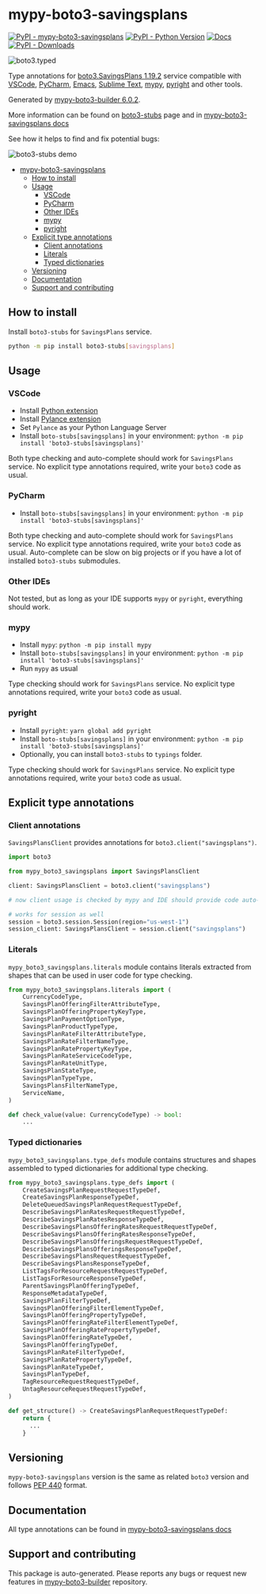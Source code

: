 <a id="mypy-boto3-savingsplans"></a>

# mypy-boto3-savingsplans

[![PyPI - mypy-boto3-savingsplans](https://img.shields.io/pypi/v/mypy-boto3-savingsplans.svg?color=blue)](https://pypi.org/project/mypy-boto3-savingsplans)
[![PyPI - Python Version](https://img.shields.io/pypi/pyversions/mypy-boto3-savingsplans.svg?color=blue)](https://pypi.org/project/mypy-boto3-savingsplans)
[![Docs](https://img.shields.io/readthedocs/mypy-boto3-builder.svg?color=blue)](https://mypy-boto3-builder.readthedocs.io/)
[![PyPI - Downloads](https://img.shields.io/pypi/dw/mypy-boto3-savingsplans?color=blue)](https://pypistats.org/packages/mypy-boto3-savingsplans)

![boto3.typed](https://github.com/vemel/mypy_boto3_builder/raw/master/logo.png)

Type annotations for
[boto3.SavingsPlans 1.19.2](https://boto3.amazonaws.com/v1/documentation/api/1.19.2/reference/services/savingsplans.html#SavingsPlans)
service compatible with [VSCode](https://code.visualstudio.com/),
[PyCharm](https://www.jetbrains.com/pycharm/),
[Emacs](https://www.gnu.org/software/emacs/),
[Sublime Text](https://www.sublimetext.com/),
[mypy](https://github.com/python/mypy),
[pyright](https://github.com/microsoft/pyright) and other tools.

Generated by
[mypy-boto3-builder 6.0.2](https://github.com/vemel/mypy_boto3_builder).

More information can be found on
[boto3-stubs](https://pypi.org/project/boto3-stubs/) page and in
[mypy-boto3-savingsplans docs](https://vemel.github.io/boto3_stubs_docs/mypy_boto3_savingsplans/)

See how it helps to find and fix potential bugs:

![boto3-stubs demo](https://github.com/vemel/mypy_boto3_builder/raw/master/demo.gif)

- [mypy-boto3-savingsplans](#mypy-boto3-savingsplans)
  - [How to install](#how-to-install)
  - [Usage](#usage)
    - [VSCode](#vscode)
    - [PyCharm](#pycharm)
    - [Other IDEs](#other-ides)
    - [mypy](#mypy)
    - [pyright](#pyright)
  - [Explicit type annotations](#explicit-type-annotations)
    - [Client annotations](#client-annotations)
    - [Literals](#literals)
    - [Typed dictionaries](#typed-dictionaries)
  - [Versioning](#versioning)
  - [Documentation](#documentation)
  - [Support and contributing](#support-and-contributing)

<a id="how-to-install"></a>

## How to install

Install `boto3-stubs` for `SavingsPlans` service.

```bash
python -m pip install boto3-stubs[savingsplans]
```

<a id="usage"></a>

## Usage

<a id="vscode"></a>

### VSCode

- Install
  [Python extension](https://marketplace.visualstudio.com/items?itemName=ms-python.python)
- Install
  [Pylance extension](https://marketplace.visualstudio.com/items?itemName=ms-python.vscode-pylance)
- Set `Pylance` as your Python Language Server
- Install `boto-stubs[savingsplans]` in your environment:
  `python -m pip install 'boto3-stubs[savingsplans]'`

Both type checking and auto-complete should work for `SavingsPlans` service. No
explicit type annotations required, write your `boto3` code as usual.

<a id="pycharm"></a>

### PyCharm

- Install `boto-stubs[savingsplans]` in your environment:
  `python -m pip install 'boto3-stubs[savingsplans]'`

Both type checking and auto-complete should work for `SavingsPlans` service. No
explicit type annotations required, write your `boto3` code as usual.
Auto-complete can be slow on big projects or if you have a lot of installed
`boto3-stubs` submodules.

<a id="other-ides"></a>

### Other IDEs

Not tested, but as long as your IDE supports `mypy` or `pyright`, everything
should work.

<a id="mypy"></a>

### mypy

- Install `mypy`: `python -m pip install mypy`
- Install `boto-stubs[savingsplans]` in your environment:
  `python -m pip install 'boto3-stubs[savingsplans]'`
- Run `mypy` as usual

Type checking should work for `SavingsPlans` service. No explicit type
annotations required, write your `boto3` code as usual.

<a id="pyright"></a>

### pyright

- Install `pyright`: `yarn global add pyright`
- Install `boto-stubs[savingsplans]` in your environment:
  `python -m pip install 'boto3-stubs[savingsplans]'`
- Optionally, you can install `boto3-stubs` to `typings` folder.

Type checking should work for `SavingsPlans` service. No explicit type
annotations required, write your `boto3` code as usual.

<a id="explicit-type-annotations"></a>

## Explicit type annotations

<a id="client-annotations"></a>

### Client annotations

`SavingsPlansClient` provides annotations for `boto3.client("savingsplans")`.

```python
import boto3

from mypy_boto3_savingsplans import SavingsPlansClient

client: SavingsPlansClient = boto3.client("savingsplans")

# now client usage is checked by mypy and IDE should provide code auto-complete

# works for session as well
session = boto3.session.Session(region="us-west-1")
session_client: SavingsPlansClient = session.client("savingsplans")
```

<a id="literals"></a>

### Literals

`mypy_boto3_savingsplans.literals` module contains literals extracted from
shapes that can be used in user code for type checking.

```python
from mypy_boto3_savingsplans.literals import (
    CurrencyCodeType,
    SavingsPlanOfferingFilterAttributeType,
    SavingsPlanOfferingPropertyKeyType,
    SavingsPlanPaymentOptionType,
    SavingsPlanProductTypeType,
    SavingsPlanRateFilterAttributeType,
    SavingsPlanRateFilterNameType,
    SavingsPlanRatePropertyKeyType,
    SavingsPlanRateServiceCodeType,
    SavingsPlanRateUnitType,
    SavingsPlanStateType,
    SavingsPlanTypeType,
    SavingsPlansFilterNameType,
    ServiceName,
)

def check_value(value: CurrencyCodeType) -> bool:
    ...
```

<a id="typed-dictionaries"></a>

### Typed dictionaries

`mypy_boto3_savingsplans.type_defs` module contains structures and shapes
assembled to typed dictionaries for additional type checking.

```python
from mypy_boto3_savingsplans.type_defs import (
    CreateSavingsPlanRequestRequestTypeDef,
    CreateSavingsPlanResponseTypeDef,
    DeleteQueuedSavingsPlanRequestRequestTypeDef,
    DescribeSavingsPlanRatesRequestRequestTypeDef,
    DescribeSavingsPlanRatesResponseTypeDef,
    DescribeSavingsPlansOfferingRatesRequestRequestTypeDef,
    DescribeSavingsPlansOfferingRatesResponseTypeDef,
    DescribeSavingsPlansOfferingsRequestRequestTypeDef,
    DescribeSavingsPlansOfferingsResponseTypeDef,
    DescribeSavingsPlansRequestRequestTypeDef,
    DescribeSavingsPlansResponseTypeDef,
    ListTagsForResourceRequestRequestTypeDef,
    ListTagsForResourceResponseTypeDef,
    ParentSavingsPlanOfferingTypeDef,
    ResponseMetadataTypeDef,
    SavingsPlanFilterTypeDef,
    SavingsPlanOfferingFilterElementTypeDef,
    SavingsPlanOfferingPropertyTypeDef,
    SavingsPlanOfferingRateFilterElementTypeDef,
    SavingsPlanOfferingRatePropertyTypeDef,
    SavingsPlanOfferingRateTypeDef,
    SavingsPlanOfferingTypeDef,
    SavingsPlanRateFilterTypeDef,
    SavingsPlanRatePropertyTypeDef,
    SavingsPlanRateTypeDef,
    SavingsPlanTypeDef,
    TagResourceRequestRequestTypeDef,
    UntagResourceRequestRequestTypeDef,
)

def get_structure() -> CreateSavingsPlanRequestRequestTypeDef:
    return {
      ...
    }
```

<a id="versioning"></a>

## Versioning

`mypy-boto3-savingsplans` version is the same as related `boto3` version and
follows [PEP 440](https://www.python.org/dev/peps/pep-0440/) format.

<a id="documentation"></a>

## Documentation

All type annotations can be found in
[mypy-boto3-savingsplans docs](https://vemel.github.io/boto3_stubs_docs/mypy_boto3_savingsplans/)

<a id="support-and-contributing"></a>

## Support and contributing

This package is auto-generated. Please reports any bugs or request new features
in [mypy-boto3-builder](https://github.com/vemel/mypy_boto3_builder/issues/)
repository.
